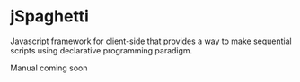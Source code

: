# jSpaghetti
Javascript framework for client-side that provides a way to make sequential scripts using declarative programming paradigm.

Manual coming soon

